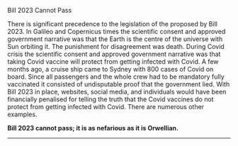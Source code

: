 Bill 2023 Cannot Pass

There is significant precedence to the legislation of the proposed by Bill 2023.
In Galileo and Copernicus times the scientific consent and approved government narrative was that the
Earth is the centre of the universe with Sun orbiting it. The punishment for disagreement was death.
During Covid crisis the scientific consent and approved government narrative was that taking Covid
vaccine will protect from getting infected with Covid. A few months ago, a cruise ship came to Sydney
with 800 cases of Covid on board. Since all passengers and the whole crew had to be mandatory fully
vaccinated it consisted of undisputable proof that the government lied. With Bill 2023 in place, websites,
social media, and individuals would have been financially penalised for telling the truth that the Covid
vaccines do not protect from getting infected with Covid. There are numerous other examples.

**Bill 2023 cannot pass; it is as nefarious as it is Orwellian.**


-----

